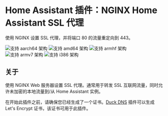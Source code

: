 # Home Assistant 插件：NGINX Home Assistant SSL 代理

使用 NGINX 设置 SSL 代理，并将端口 80 的流量重定向到 443。

![支持 aarch64 架构][aarch64-shield] ![支持 amd64 架构][amd64-shield] ![支持 armhf 架构][armhf-shield] ![支持 armv7 架构][armv7-shield] ![支持 i386 架构][i386-shield]

## 关于

使用 NGINX Web 服务器设置 SSL 代理。通常用于转发 SSL 互联网流量，同时允许未加密的本地流量到/从 Home Assistant 实例。

在开始此插件之前，请确保您已经生成了一个证书。[Duck DNS](https://github.com/home-assistant/hassio-addons/tree/master/duckdns) 插件可以生成 Let's Encrypt 证书，该证书可用于此插件。

[aarch64-shield]: https://img.shields.io/badge/aarch64-yes-green.svg
[amd64-shield]: https://img.shields.io/badge/amd64-yes-green.svg
[armhf-shield]: https://img.shields.io/badge/armhf-yes-green.svg
[armv7-shield]: https://img.shields.io/badge/armv7-yes-green.svg
[i386-shield]: https://img.shields.io/badge/i386-yes-green.svg
[discord]: https://discord.gg/c5DvZ4e